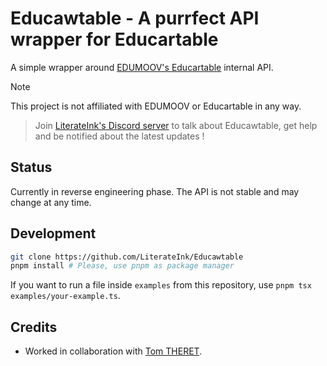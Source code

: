# Educawtable - A purrfect API wrapper for Educartable

A simple wrapper around [EDUMOOV's Educartable](https://www.educartable.com/) internal API.

> [!NOTE]  
> This project is not affiliated with EDUMOOV or Educartable in any way.

> Join [LiterateInk's Discord server](https://literate.ink/discord) to talk about Educawtable, get help and be notified about the latest updates !

## Status

Currently in reverse engineering phase.
The API is not stable and may change at any time.

## Development

```bash
git clone https://github.com/LiterateInk/Educawtable
pnpm install # Please, use pnpm as package manager
```

If you want to run a file inside `examples` from this repository, use `pnpm tsx examples/your-example.ts`.

## Credits

- Worked in collaboration with [Tom THERET](https://github.com/tom-theret).
